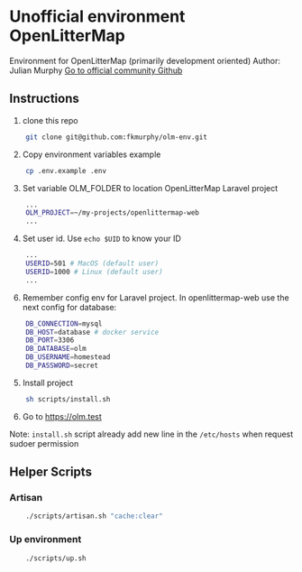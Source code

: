 # Unofficial environment OpenLitterMap 

Environment for OpenLitterMap (primarily development oriented)
Author: Julian Murphy
[Go to official community Github](https://github.com/OpenLitterMap)

## Instructions
1. clone this repo

```sh
    git clone git@github.com:fkmurphy/olm-env.git
```
2. Copy environment variables example
```sh
    cp .env.example .env
```
3. Set variable OLM_FOLDER to location OpenLitterMap Laravel project
```sh
    ...
    OLM_PROJECT=~/my-projects/openlittermap-web
    ...
```
4. Set user id. Use `echo $UID` to know your ID
```sh
    ...
    USERID=501 # MacOS (default user)
    USERID=1000 # Linux (default user)
    ...
```
6. Remember config env for Laravel project. In openlittermap-web use the next config for database:
```sh
    DB_CONNECTION=mysql
    DB_HOST=database # docker service
    DB_PORT=3306
    DB_DATABASE=olm
    DB_USERNAME=homestead
    DB_PASSWORD=secret
```

5. Install project
```sh
    sh scripts/install.sh
```

6. Go to https://olm.test

Note: `install.sh` script already add new line in the `/etc/hosts` when request sudoer permission


## Helper Scripts

### Artisan
```sh
    ./scripts/artisan.sh "cache:clear"
```

### Up environment
```sh
    ./scripts/up.sh
```
